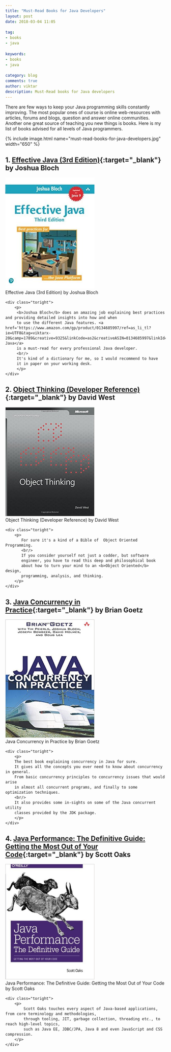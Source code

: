 ```yaml
---
title: "Must-Read Books for Java Developers"
layout: post
date: 2018-03-04 11:05

tag:
- books
- java

keywords:
- books
- java

category: blog
comments: true
author: viktar
description: Must-Read books for Java developers
---
```


There are few ways to keep your Java programming skills constantly
improving. The most popular ones of course is online web-resources with
articles, forums and blogs, question and answer online communities.
<br/>
Another one great source of teaching you new things is books. Here is
my list of books advised for all levels of Java programmers.

<!--more-->

{% include image.html name="must-read-books-for-java-developers.jpg" width="650" %}

## 1. [Effective Java (3rd Edition)][1]{:target="_blank"} by Joshua Bloch
<div class="side-by-side">
    <div class="toleft">
    <a href='https://www.amazon.com/gp/product/0134685997/ref=as_li_tl?ie=UTF8&tag=viktarx-20&camp=1789&creative=9325&linkCode=as2&creativeASIN=0134685997&linkId=b55b7647430a5f4202d67800eb5e31bf' target="_blank">
        <img class="image" src="/assets/images/posts/2018/2018-03-04-must-read-books-for-java-developers/effective-java-bloch.jpg" width="280" alt="Effective Java (3rd Edition) by Joshua Bloch">
    </a>
        <figcaption class="caption">Effective Java (3rd Edition) by Joshua Bloch</figcaption>
    </div>

    <div class="toright">
        <p>
         <b>Joshua Bloch</b> does an amazing job explaining best practices and providing detailed insights into how and when
         to use the different Java features. <a href='https://www.amazon.com/gp/product/0134685997/ref=as_li_tl?ie=UTF8&tag=viktarx-20&camp=1789&creative=9325&linkCode=as2&creativeASIN=0134685997&linkId=b55b7647430a5f4202d67800eb5e31bf'>Effective Java</a>
         is a must-read for every professional Java developer.
         <br/>
         It's kind of a dictionary for me, so I would recommend to have
         it in paper on your working desk.
         </p>
    </div>
</div>

## 2. [Object Thinking (Developer Reference)][2]{:target="_blank"} by David West
<div class="side-by-side">
    <div class="toleft">
    <a href='https://www.amazon.com/gp/product/0735619654/ref=as_li_tl?ie=UTF8&camp=1789&creative=9325&creativeASIN=0735619654&linkCode=as2&tag=viktarx-20&linkId=d244bb13085c9022ca52ecb9ce99bb4d' target="_blank">
        <img class="image" src="/assets/images/posts/2018/2018-03-04-must-read-books-for-java-developers/object-thinking-west.jpg" width="280" alt="Object Thinking (Developer Reference) by David West">
    </a>
        <figcaption class="caption">Object Thinking (Developer Reference) by David West</figcaption>
    </div>

    <div class="toright">
        <p>
           For sure it's a kind of a Bible of  Object Oriented Programming.
           <br/>
           If you consider yourself not just a codder, but software
           engineer, you have to read this deep and philosophical book
           about how to turn your mind to an <b>Object Oriented</b> design,
           programming, analysis, and thinking.
        </p>
    </div>
</div>

## 3. [Java Concurrency in Practice][3]{:target="_blank"} by Brian Goetz
<div class="side-by-side">
    <div class="toleft">
    <a href='https://www.amazon.com/gp/product/0321349601/ref=as_li_tl?ie=UTF8&tag=viktarx-20&camp=1789&creative=9325&linkCode=as2&creativeASIN=0321349601&linkId=192397dbcfd7258337e35c1f8377a0f2' target="_blank">
        <img class="image" src="/assets/images/posts/2018/2018-03-04-must-read-books-for-java-developers/java-concurrency-in-practice-goetz.jpg" width="280" alt="Java Concurrency in Practice by Brian Goetz">
    </a>
        <figcaption class="caption">Java Concurrency in Practice by Brian Goetz</figcaption>
    </div>

    <div class="toright">
        <p>
        The best book explaining concurrency in Java for sure.
        It gives all the concepts you ever need to know about concurrency in general.
        From basic concurrency principles to concurrency issues that would arise
        in almost all concurrent programs, and finally to some optimization techniques.
        <br/>
        It also provides some in-sights on some of the Java concurrent utility
        classes provided by the JDK package.
        </p>
    </div>
</div>

## 4. [Java Performance: The Definitive Guide: Getting the Most Out of Your Code][4]{:target="_blank"} by Scott Oaks
<div class="side-by-side">
    <div class="toleft">
    <a href='https://www.amazon.com/gp/product/1449358454/ref=as_li_tl?ie=UTF8&tag=viktarx-20&camp=1789&creative=9325&linkCode=as2&creativeASIN=1449358454&linkId=e06aca472dba507b2cb2bd43507ee21a' target="_blank">
        <img class="image" src="/assets/images/posts/2018/2018-03-04-must-read-books-for-java-developers/java-performance-the-definitive-guide-oaks.jpg" width="280" alt="Java Performance: The Definitive Guide: Getting the Most Out of Your Code by Scott Oaks">
    </a>
        <figcaption class="caption">Java Performance: The Definitive Guide: Getting the Most Out of Your Code by Scott Oaks</figcaption>
    </div>

    <div class="toright">
        <p>
            Scott Oaks touches every aspect of Java-based applications, from core terminology and methodologies,
            through tooling, JIT, garbage collection, threading etc., to reach high-level topics,
            such as Java EE, JDBC/JPA, Java 8 and even JavaScript and CSS compression.
        </p>
    </div>
</div>

[1]: https://www.amazon.com/gp/product/0134685997/ref=as_li_tl?ie=UTF8&tag=viktarx-20&camp=1789&creative=9325&linkCode=as2&creativeASIN=0134685997&linkId=b55b7647430a5f4202d67800eb5e31bf
[2]: https://www.amazon.com/gp/product/0735619654/ref=as_li_tl?ie=UTF8&camp=1789&creative=9325&creativeASIN=0735619654&linkCode=as2&tag=viktarx-20&linkId=d244bb13085c9022ca52ecb9ce99bb4d
[3]: https://www.amazon.com/gp/product/1449358454/ref=as_li_tl?ie=UTF8&tag=viktarx-20&camp=1789&creative=9325&linkCode=as2&creativeASIN=1449358454&linkId=e06aca472dba507b2cb2bd43507ee21a
[4]: https://www.amazon.com/gp/product/1449358454/ref=as_li_tl?ie=UTF8&tag=viktarx-20&camp=1789&creative=9325&linkCode=as2&creativeASIN=1449358454&linkId=f427d9db086eec6cac9d2e7356e9f3d3
